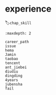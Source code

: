 # experience
:label:`chap_skill`

```toc
:maxdepth: 2

career_path
issue
hema
Jamin
taobao
tencent
ant_jiebei
diudiu
dingding
4years
jubensha
fail
```
